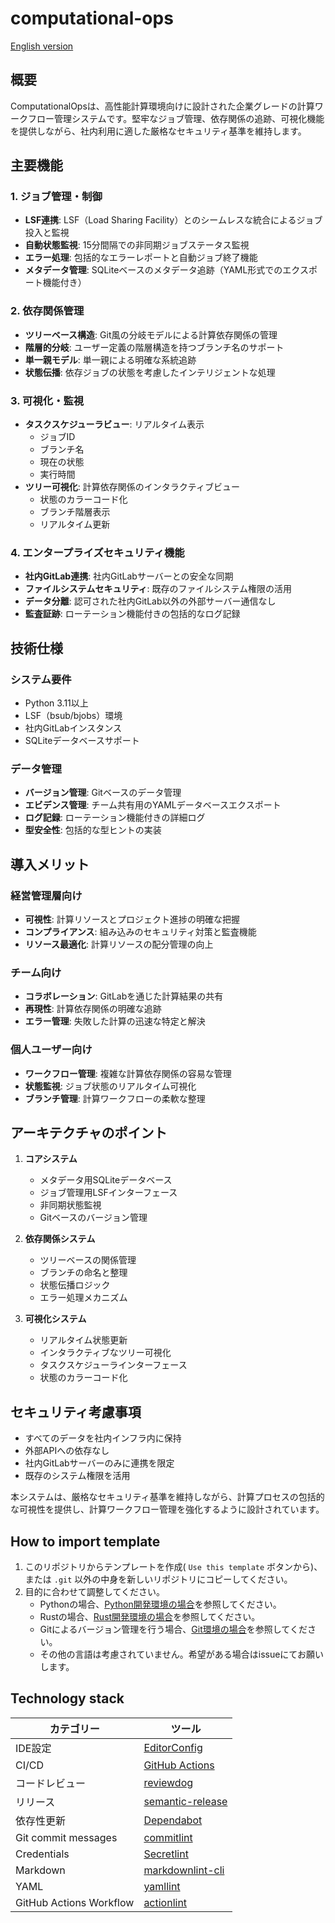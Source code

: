 # computational-ops

[English version](.docs/01_README_en.md)

## 概要

ComputationalOpsは、高性能計算環境向けに設計された企業グレードの計算ワークフロー管理システムです。堅牢なジョブ管理、依存関係の追跡、可視化機能を提供しながら、社内利用に適した厳格なセキュリティ基準を維持します。

## 主要機能

### 1. ジョブ管理・制御

- **LSF連携**: LSF（Load Sharing Facility）とのシームレスな統合によるジョブ投入と監視
- **自動状態監視**: 15分間隔での非同期ジョブステータス監視
- **エラー処理**: 包括的なエラーレポートと自動ジョブ終了機能
- **メタデータ管理**: SQLiteベースのメタデータ追跡（YAML形式でのエクスポート機能付き）

### 2. 依存関係管理

- **ツリーベース構造**: Git風の分岐モデルによる計算依存関係の管理
- **階層的分岐**: ユーザー定義の階層構造を持つブランチ名のサポート
- **単一親モデル**: 単一親による明確な系統追跡
- **状態伝播**: 依存ジョブの状態を考慮したインテリジェントな処理

### 3. 可視化・監視

- **タスクスケジューラビュー**: リアルタイム表示
  - ジョブID
  - ブランチ名
  - 現在の状態
  - 実行時間
- **ツリー可視化**: 計算依存関係のインタラクティブビュー
  - 状態のカラーコード化
  - ブランチ階層表示
  - リアルタイム更新

### 4. エンタープライズセキュリティ機能

- **社内GitLab連携**: 社内GitLabサーバーとの安全な同期
- **ファイルシステムセキュリティ**: 既存のファイルシステム権限の活用
- **データ分離**: 認可された社内GitLab以外の外部サーバー通信なし
- **監査証跡**: ローテーション機能付きの包括的なログ記録

## 技術仕様

### システム要件

- Python 3.11以上
- LSF（bsub/bjobs）環境
- 社内GitLabインスタンス
- SQLiteデータベースサポート

### データ管理

- **バージョン管理**: Gitベースのデータ管理
- **エビデンス管理**: チーム共有用のYAMLデータベースエクスポート
- **ログ記録**: ローテーション機能付きの詳細ログ
- **型安全性**: 包括的な型ヒントの実装

## 導入メリット

### 経営管理層向け

- **可視性**: 計算リソースとプロジェクト進捗の明確な把握
- **コンプライアンス**: 組み込みのセキュリティ対策と監査機能
- **リソース最適化**: 計算リソースの配分管理の向上

### チーム向け

- **コラボレーション**: GitLabを通じた計算結果の共有
- **再現性**: 計算依存関係の明確な追跡
- **エラー管理**: 失敗した計算の迅速な特定と解決

### 個人ユーザー向け

- **ワークフロー管理**: 複雑な計算依存関係の容易な管理
- **状態監視**: ジョブ状態のリアルタイム可視化
- **ブランチ管理**: 計算ワークフローの柔軟な整理

## アーキテクチャのポイント

1. **コアシステム**
   - メタデータ用SQLiteデータベース
   - ジョブ管理用LSFインターフェース
   - 非同期状態監視
   - Gitベースのバージョン管理

2. **依存関係システム**
   - ツリーベースの関係管理
   - ブランチの命名と整理
   - 状態伝播ロジック
   - エラー処理メカニズム

3. **可視化システム**
   - リアルタイム状態更新
   - インタラクティブなツリー可視化
   - タスクスケジューラインターフェース
   - 状態のカラーコード化

## セキュリティ考慮事項

- すべてのデータを社内インフラ内に保持
- 外部APIへの依存なし
- 社内GitLabサーバーのみに連携を限定
- 既存のシステム権限を活用

本システムは、厳格なセキュリティ基準を維持しながら、計算プロセスの包括的な可視性を提供し、計算ワークフロー管理を強化するように設計されています。

## How to import template

1. このリポジトリからテンプレートを作成( `Use this template` ボタンから)、
または `.git` 以外の中身を新しいリポジトリにコピーしてください。
1. 目的に合わせて調整してください。
    - Pythonの場合、[Python開発環境の場合](.settings/templates/python/template.md)を参照してください。
    - Rustの場合、[Rust開発環境の場合](.settings/templates/rust/template.md)を参照してください。
    - Gitによるバージョン管理を行う場合、[Git環境の場合](.settings/templates/git/template.md)を参照してください。
    - その他の言語は考慮されていません。希望がある場合はissueにてお願いします。

## Technology stack

| カテゴリー | ツール |
| --- | --- |
| IDE設定 | [EditorConfig](https://editorconfig.org/) |
| CI/CD | [GitHub Actions](https://github.com/features/actions) |
| コードレビュー | [reviewdog](https://github.com/reviewdog/reviewdog) |
| リリース | [semantic-release](https://semantic-release.gitbook.io/semantic-release/) |
| 依存性更新 | [Dependabot](https://docs.github.com/ja/code-security/dependabot) |
| Git commit messages | [commitlint](https://commitlint.js.org/) |
| Credentials | [Secretlint](https://github.com/secretlint/secretlint) |
| Markdown | [markdownlint-cli](https://github.com/igorshubovych/markdownlint-cli) |
| YAML | [yamllint](https://yamllint.readthedocs.io/) |
| GitHub Actions Workflow | [actionlint](https://github.com/rhysd/actionlint) |
